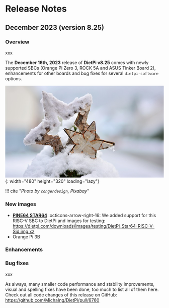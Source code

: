 # Release Notes

## December 2023 (version 8.25)

### Overview

xxx

The **December 16th, 2023** release of **DietPi v8.25** comes with newly supported SBCs (Orange Pi Zero 3, ROCK 5A and ASUS Tinker Board 2), enhancements for other boards and bug fixes for several `dietpi-software` options.

![Snowy wooden stars](../assets/images/dietpi-release-v8_25.jpg){: width="480" height="320" loading="lazy"}

!!! cite "*Photo by `congerdesign`, Pixabay*"

### New images

- [**PINE64 STAR64**](../hardware.md#pine64_1) :octicons-arrow-right-16: We added support for this RISC-V SBC to DietPi and images for testing: <https://dietpi.com/downloads/images/testing/DietPi_Star64-RISC-V-Sid.img.xz>
- Orange Pi 3B


### Enhancements


### Bug fixes


xxx

As always, many smaller code performance and stability improvements, visual and spelling fixes have been done, too much to list all of them here. Check out all code changes of this release on GitHub: <https://github.com/MichaIng/DietPi/pull/6760>
